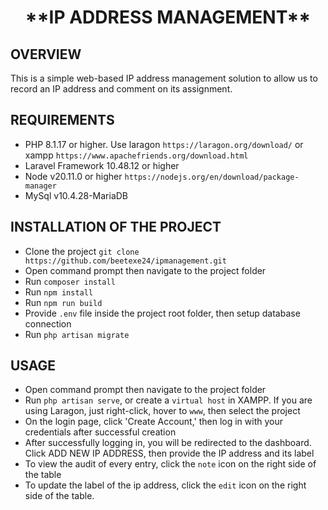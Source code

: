 <h1 align="center">**IP ADDRESS MANAGEMENT**</h1>

## OVERVIEW
This is a simple web-based IP address management solution to allow us to record an IP
address and comment on its assignment.

## REQUIREMENTS
* PHP 8.1.17 or higher. Use laragon `https://laragon.org/download/` or xampp `https://www.apachefriends.org/download.html`
* Laravel Framework 10.48.12 or higher
* Node v20.11.0 or higher `https://nodejs.org/en/download/package-manager`
* MySql v10.4.28-MariaDB

## INSTALLATION OF THE PROJECT
* Clone the project `git clone https://github.com/beetexe24/ipmanagement.git`
* Open command prompt then navigate to the project folder
* Run `composer install`
* Run `npm install`
* Run `npm run build`
* Provide `.env` file inside the project root folder, then setup database connection
* Run `php artisan migrate`

## USAGE
* Open command prompt then navigate to the project folder
* Run `php artisan serve`, or create a `virtual host` in XAMPP. If you are using Laragon, just right-click, hover to `www`, then select the project
* On the login page, click 'Create Account,' then log in with your credentials after successful creation
* After successfully logging in, you will be redirected to the dashboard. Click ADD NEW IP ADDRESS, then provide the IP address and its label
* To view the audit of every entry, click the `note` icon on the right side of the table
* To update the label of the ip address, click the `edit` icon on the right side of the table.
